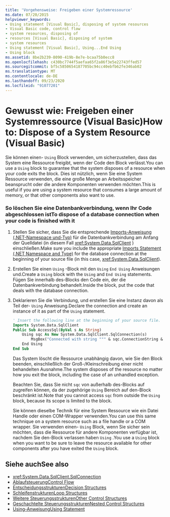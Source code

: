```yaml
---
title: 'Vorgehensweise: Freigeben einer Systemressource'
ms.date: 07/20/2015
helpviewer_keywords:
- Using statement [Visual Basic], disposing of system resources
- Visual Basic code, control flow
- system resources, disposing of
- resources [Visual Basic], disposing of system
- system resources
- Using statement [Visual Basic], Using...End Using
- Using block
ms.assetid: 8be2b239-8090-419b-8e7e-bcaa75b0ecc8
ms.openlocfilehash: c430bc7744f5aefaa65f2a86f3e5e22743ffed57
ms.sourcegitcommit: bf5c5850654187705bc94cc40ebfb62fe346ab02
ms.translationtype: MT
ms.contentlocale: de-DE
ms.lasthandoff: 09/23/2020
ms.locfileid: "91077201"
---
```

# <a name="how-to-dispose-of-a-system-resource-visual-basic"></a><span data-ttu-id="2a0f3-102">Gewusst wie: Freigeben einer Systemressource (Visual Basic)</span><span class="sxs-lookup"><span data-stu-id="2a0f3-102">How to: Dispose of a System Resource (Visual Basic)</span></span>

<span data-ttu-id="2a0f3-103">Sie können einen- `Using` Block verwenden, um sicherzustellen, dass das System eine Ressource freigibt, wenn der Code den Block verlässt.</span><span class="sxs-lookup"><span data-stu-id="2a0f3-103">You can use a `Using` block to guarantee that the system disposes of a resource when your code exits the block.</span></span> <span data-ttu-id="2a0f3-104">Dies ist nützlich, wenn Sie eine System Ressource verwenden, die eine große Menge an Arbeitsspeicher beansprucht oder die andere Komponenten verwenden möchten.</span><span class="sxs-lookup"><span data-stu-id="2a0f3-104">This is useful if you are using a system resource that consumes a large amount of memory, or that other components also want to use.</span></span>  
  
### <a name="to-dispose-of-a-database-connection-when-your-code-is-finished-with-it"></a><span data-ttu-id="2a0f3-105">So löschen Sie eine Datenbankverbindung, wenn Ihr Code abgeschlossen ist</span><span class="sxs-lookup"><span data-stu-id="2a0f3-105">To dispose of a database connection when your code is finished with it</span></span>  
  
1. <span data-ttu-id="2a0f3-106">Stellen Sie sicher, dass Sie die entsprechende [Imports-Anweisung (.NET-Namespace und-Typ)](../../../language-reference/statements/imports-statement-net-namespace-and-type.md) für die Datenbankverbindung am Anfang der Quelldatei (in diesem Fall <xref:System.Data.SqlClient> ) einschließen.</span><span class="sxs-lookup"><span data-stu-id="2a0f3-106">Make sure you include the appropriate [Imports Statement (.NET Namespace and Type)](../../../language-reference/statements/imports-statement-net-namespace-and-type.md) for the database connection at the beginning of your source file (in this case, <xref:System.Data.SqlClient>).</span></span>  
  
2. <span data-ttu-id="2a0f3-107">Erstellen Sie einen `Using` -Block mit den `Using` `End Using` Anweisungen und.</span><span class="sxs-lookup"><span data-stu-id="2a0f3-107">Create a `Using` block with the `Using` and `End Using` statements.</span></span> <span data-ttu-id="2a0f3-108">Fügen Sie innerhalb des-Blocks den Code ein, der die Datenbankverbindung behandelt.</span><span class="sxs-lookup"><span data-stu-id="2a0f3-108">Inside the block, put the code that deals with the database connection.</span></span>  
  
3. <span data-ttu-id="2a0f3-109">Deklarieren Sie die Verbindung, und erstellen Sie eine Instanz davon als Teil der- `Using` Anweisung.</span><span class="sxs-lookup"><span data-stu-id="2a0f3-109">Declare the connection and create an instance of it as part of the `Using` statement.</span></span>  
  
    ```vb  
    ' Insert the following line at the beginning of your source file.  
    Imports System.Data.SqlClient  
    Public Sub AccessSql(ByVal s As String)  
        Using sqc As New System.Data.SqlClient.SqlConnection(s)  
            MsgBox("Connected with string """ & sqc.ConnectionString & """")  
        End Using  
    End Sub  
    ```  
  
     <span data-ttu-id="2a0f3-110">Das System löscht die Ressource unabhängig davon, wie Sie den Block beenden, einschließlich der Groß-/Kleinschreibung einer nicht behandelten Ausnahme.</span><span class="sxs-lookup"><span data-stu-id="2a0f3-110">The system disposes of the resource no matter how you exit the block, including the case of an unhandled exception.</span></span>  
  
     <span data-ttu-id="2a0f3-111">Beachten Sie, dass Sie nicht `sqc` von außerhalb des-Blocks auf zugreifen können, da der zugehörige `Using` Bereich auf den-Block beschränkt ist.</span><span class="sxs-lookup"><span data-stu-id="2a0f3-111">Note that you cannot access `sqc` from outside the `Using` block, because its scope is limited to the block.</span></span>  
  
     <span data-ttu-id="2a0f3-112">Sie können dieselbe Technik für eine System Ressource wie ein Datei Handle oder einen COM-Wrapper verwenden.</span><span class="sxs-lookup"><span data-stu-id="2a0f3-112">You can use this same technique on a system resource such as a file handle or a COM wrapper.</span></span> <span data-ttu-id="2a0f3-113">Sie verwenden einen- `Using` Block, wenn Sie sicher sein möchten, dass die Ressource für andere Komponenten verfügbar ist, nachdem Sie den-Block verlassen haben `Using` .</span><span class="sxs-lookup"><span data-stu-id="2a0f3-113">You use a `Using` block when you want to be sure to leave the resource available for other components after you have exited the `Using` block.</span></span>  
  
## <a name="see-also"></a><span data-ttu-id="2a0f3-114">Siehe auch</span><span class="sxs-lookup"><span data-stu-id="2a0f3-114">See also</span></span>

- <xref:System.Data.SqlClient.SqlConnection>
- [<span data-ttu-id="2a0f3-115">Ablaufsteuerung</span><span class="sxs-lookup"><span data-stu-id="2a0f3-115">Control Flow</span></span>](index.md)
- [<span data-ttu-id="2a0f3-116">Entscheidungsstrukturen</span><span class="sxs-lookup"><span data-stu-id="2a0f3-116">Decision Structures</span></span>](decision-structures.md)
- [<span data-ttu-id="2a0f3-117">Schleifenstrukturen</span><span class="sxs-lookup"><span data-stu-id="2a0f3-117">Loop Structures</span></span>](loop-structures.md)
- [<span data-ttu-id="2a0f3-118">Weitere Steuerungsstrukturen</span><span class="sxs-lookup"><span data-stu-id="2a0f3-118">Other Control Structures</span></span>](other-control-structures.md)
- [<span data-ttu-id="2a0f3-119">Geschachtelte Steuerungsstrukturen</span><span class="sxs-lookup"><span data-stu-id="2a0f3-119">Nested Control Structures</span></span>](nested-control-structures.md)
- [<span data-ttu-id="2a0f3-120">Using-Anweisung</span><span class="sxs-lookup"><span data-stu-id="2a0f3-120">Using Statement</span></span>](../../../language-reference/statements/using-statement.md)
